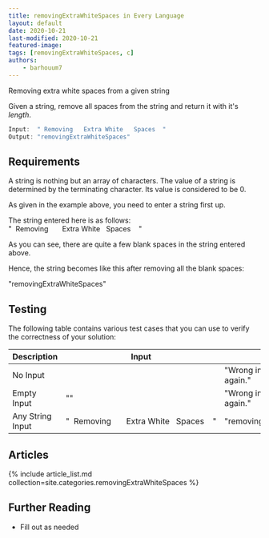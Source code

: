 ```yaml
---
title: removingExtraWhiteSpaces in Every Language
layout: default
date: 2020-10-21
last-modified: 2020-10-21
featured-image:
tags: [removingExtraWhiteSpaces, c]
authors:
    - barhouum7
---
```


Removing extra white spaces from a given string

Given a string, remove all spaces from the string and return it with it's _length_.

```c
Input:  " Removing   Extra White   Spaces  "
Output: "removingExtraWhiteSpaces"
```

## Requirements

A string is nothing but an array of characters. The value of a string is determined by the terminating character. Its value is considered to be 0.

As given in the example above, you need to enter a string first up.

The string entered here is as follows: "&nbsp;&nbsp;Removing&nbsp;&nbsp;&nbsp;&nbsp;&nbsp;&nbsp;&nbsp;Extra&nbsp;White&nbsp;&nbsp;&nbsp;Spaces&nbsp;&nbsp;&nbsp;&nbsp;"

As you can see, there are quite a few blank spaces in the string entered above.

Hence, the string becomes like this after removing all the blank spaces:

"removingExtraWhiteSpaces"

## Testing

The following table contains various test cases that you can use to verify the 
correctness of your solution:

| Description | Input | Output |
|--------------|-------|--------|
| No Input | | "Wrong input! , please try again." |
| Empty Input | "" | "Wrong input! , please try again." |
| Any String Input| "&nbsp;&nbsp;Removing&nbsp;&nbsp;&nbsp;&nbsp;&nbsp;&nbsp;&nbsp;Extra&nbsp;White&nbsp;&nbsp;&nbsp;Spaces&nbsp;&nbsp;&nbsp;&nbsp;" | "removingExtraWhiteSpaces" |

## Articles

{% include article_list.md collection=site.categories.removingExtraWhiteSpaces %}

## Further Reading

- Fill out as needed
